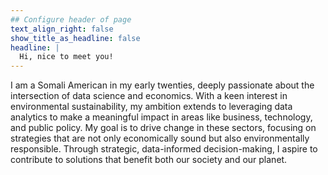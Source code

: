 ```yaml
---
## Configure header of page
text_align_right: false
show_title_as_headline: false
headline: |
  Hi, nice to meet you!
---
```


<!-- this is a subheadline -->
I am a Somali American in my early twenties, deeply passionate about the intersection of data science and economics. With a keen interest in environmental sustainability, my ambition extends to leveraging data analytics to make a meaningful impact in areas like business, technology, and public policy. My goal is to drive change in these sectors, focusing on strategies that are not only economically sound but also environmentally responsible. Through strategic, data-informed decision-making, I aspire to contribute to solutions that benefit both our society and our planet.
